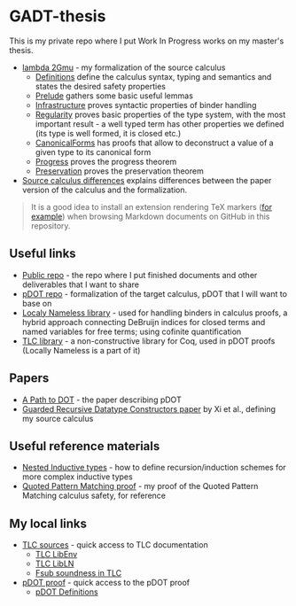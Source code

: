 # GADT-thesis

This is my private repo where I put Work In Progress works on my master's thesis.

- [lambda 2Gmu](./lambda2Gmu/) - my formalization of the source calculus
  - [Definitions](./lambda2Gmu/Definitions.v) define the calculus syntax, typing and semantics and states the desired safety properties
  - [Prelude](./lambda2Gmu/Prelude.v) gathers some basic useful lemmas
  - [Infrastructure](./lambda2Gmu/Infrastructure.v) proves syntactic properties of binder handling
  - [Regularity](./lambda2Gmu/Regularity.v) proves basic properties of the type system, with the most important result - a well typed term has other properties we defined (its type is well formed, it is closed etc.)
  - [CanonicalForms](./lambda2Gmu/CanonicalForms.v) has proofs that allow to deconstruct a value of a given type to its canonical form
  - [Progress](./lambda2Gmu/Progress.v) proves the progress theorem
  - [Preservation](./lambda2Gmu/Preservation.v) proves the preservation theorem
- [Source calculus differences](./notes/source-calculus-differences.md) explains differences between the paper version of the calculus and the formalization.

> It is a good idea to install an extension rendering TeX markers ([for example](https://chrome.google.com/webstore/detail/tex-all-the-things/cbimabofgmfdkicghcadidpemeenbffn?hl=en)) when browsing Markdown documents on GitHub in this repository.

## Useful links

- [Public repo](https://github.com/radeusgd/pDOT-GADT) - the repo where I put finished documents and other deliverables that I want to share
- [pDOT repo](https://github.com/amaurremi/dot-calculus/tree/master/src/extensions/paths) - formalization of the target calculus, pDOT that I will want to base on
- [Localy Nameless library](https://www.chargueraud.org/softs/ln/) - used for handling binders in calculus proofs, a hybrid approach connecting DeBruijn indices for closed terms and named variables for free terms; using cofinite quantification
- [TLC library](https://www.chargueraud.org/softs/tlc/) - a non-constructive library for Coq, used in pDOT proofs (Locally Nameless is a part of it)

## Papers
- [A Path to DOT](https://arxiv.org/abs/1904.07298) - the paper describing pDOT
- [Guarded Recursive Datatype Constructors paper](http://cs-www.bu.edu/fac/hwxi/academic/papers/popl03.pdf) by Xi et al., defining my source calculus

## Useful reference materials
- [Nested Inductive types](http://adam.chlipala.net/cpdt/html/InductiveTypes.html#lab32) - how to define recursion/induction schemes for more complex inductive types
- [Quoted Pattern Matching proof](https://github.com/radeusgd/QuotedPatternMatchingProof) - my proof of the Quoted Pattern Matching calculus safety, for reference

## My local links
- [TLC sources](~/.opam/system/lib/coq/user-contrib/TLC/) - quick access to TLC documentation
  + [TLC LibEnv](~/.opam/system/lib/coq/user-contrib/TLC/LibEnv.v)
  + [TLC LibLN](~/.opam/system/lib/coq/user-contrib/TLC/LibLN.v)
  + [Fsub soundness in TLC](../CoqLibs/formalmetacoq/ln/Fsub_Soundness.v)
- [pDOT proof](../dot-calculus/src/extensions/paths/) - quick access to the pDOT proof
  + [pDOT Definitions](../dot-calculus/src/extensions/paths/Definitions.v)
